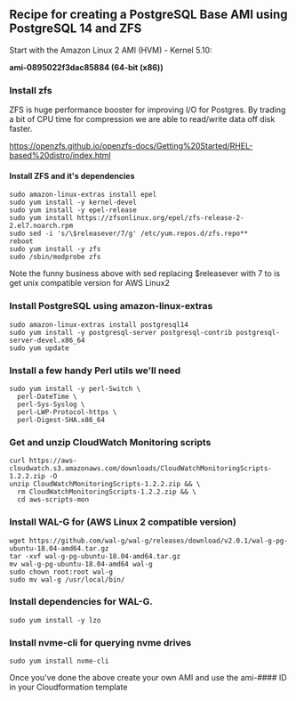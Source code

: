 
## Recipe for creating a PostgreSQL Base AMI using PostgreSQL 14 and ZFS

Start with the Amazon Linux 2 AMI (HVM) - Kernel 5.10:

**ami-0895022f3dac85884 (64-bit (x86))** 


### Install zfs

ZFS is huge performance booster for improving I/O for Postgres. By trading a bit of CPU time for compression we are able to read/write data off disk faster.

https://openzfs.github.io/openzfs-docs/Getting%20Started/RHEL-based%20distro/index.html



#### Install ZFS and it's dependencies
```
sudo amazon-linux-extras install epel
sudo yum install -y kernel-devel
sudo yum install -y epel-release
sudo yum install https://zfsonlinux.org/epel/zfs-release-2-2.el7.noarch.rpm
sudo sed -i 's/\$releasever/7/g' /etc/yum.repos.d/zfs.repo**
reboot
sudo yum install -y zfs
sudo /sbin/modprobe zfs
```
Note the funny business above with sed replacing $releasever with 7 to is get unix compatible version for AWS Linux2


### Install PostgreSQL using amazon-linux-extras

```
sudo amazon-linux-extras install postgresql14  
sudo yum install -y postgresql-server postgresql-contrib postgresql-server-devel.x86_64  
sudo yum update
```

### Install a few handy Perl utils we'll need

```
sudo yum install -y perl-Switch \
  perl-DateTime \
  perl-Sys-Syslog \
  perl-LWP-Protocol-https \
  perl-Digest-SHA.x86_64
```

### Get and unzip CloudWatch Monitoring scripts
```
curl https://aws-cloudwatch.s3.amazonaws.com/downloads/CloudWatchMonitoringScripts-1.2.2.zip -O
unzip CloudWatchMonitoringScripts-1.2.2.zip && \
  rm CloudWatchMonitoringScripts-1.2.2.zip && \
  cd aws-scripts-mon
```


### Install WAL-G for (AWS Linux 2 compatible version)
```
wget https://github.com/wal-g/wal-g/releases/download/v2.0.1/wal-g-pg-ubuntu-18.04-amd64.tar.gz
tar -xvf wal-g-pg-ubuntu-18.04-amd64.tar.gz 
mv wal-g-pg-ubuntu-18.04-amd64 wal-g
sudo chown root:root wal-g
sudo mv wal-g /usr/local/bin/
```

### Install dependencies for WAL-G.
```
sudo yum install -y lzo
```
### Install nvme-cli for querying nvme drives
```
sudo yum install nvme-cli
```

Once you've done the above create your own AMI and use the ami-#### ID in your Cloudformation template